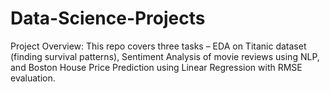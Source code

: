 # Data-Science-Projects
Project Overview: This repo covers three tasks – EDA on Titanic dataset (finding survival patterns), Sentiment Analysis of movie reviews using NLP, and Boston House Price Prediction using Linear Regression with RMSE evaluation.
